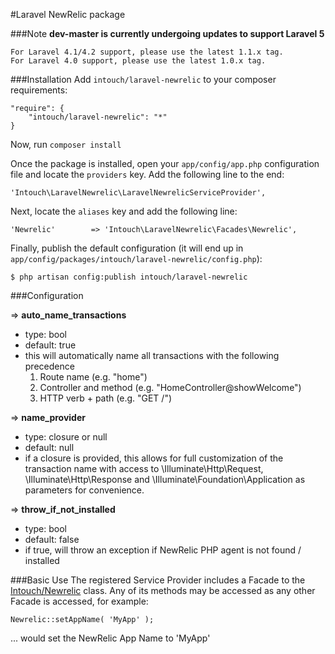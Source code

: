 #Laravel NewRelic package

###Note
**dev-master is currently undergoing updates to support Laravel 5**

    For Laravel 4.1/4.2 support, please use the latest 1.1.x tag.
    For Laravel 4.0 support, please use the latest 1.0.x tag.

###Installation
Add `intouch/laravel-newrelic` to your composer requirements:

    "require": {
        "intouch/laravel-newrelic": "*"
    }

Now, run `composer install`

Once the package is installed, open your `app/config/app.php` configuration file and locate the `providers` key.  Add the following line to the end:

    'Intouch\LaravelNewrelic\LaravelNewrelicServiceProvider',

Next, locate the `aliases` key and add the following line:

    'Newrelic'        => 'Intouch\LaravelNewrelic\Facades\Newrelic',

Finally, publish the default configuration (it will end up in `app/config/packages/intouch/laravel-newrelic/config.php`):

    $ php artisan config:publish intouch/laravel-newrelic

###Configuration

=> **auto_name_transactions**

* type: bool
* default: true
* this will automatically name all transactions with the following precedence
    1. Route name (e.g. "home")
    2. Controller and method (e.g. "HomeController@showWelcome")
    3. HTTP verb + path (e.g. "GET /")

=> **name_provider**

* type: closure or null
* default: null
* if a closure is provided, this allows for full customization of the transaction name with access to \Illuminate\Http\Request, \Illuminate\Http\Response and \Illuminate\Foundation\Application as parameters for convenience.

=> **throw_if_not_installed**

* type: bool
* default: false
* if true, will throw an exception if NewRelic PHP agent is not found / installed

###Basic Use
The registered Service Provider includes a Facade to the [Intouch/Newrelic](http://github.com/In-Touch/newrelic) class.  Any of its methods may be accessed as any other Facade is accessed, for example:

    Newrelic::setAppName( 'MyApp' );

... would set the NewRelic App Name to 'MyApp'
